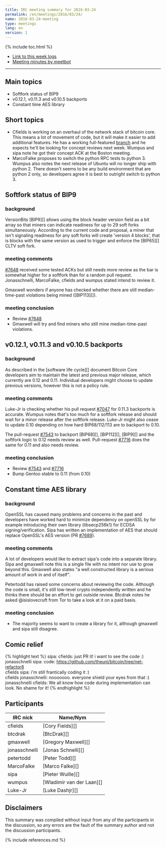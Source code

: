 ```yaml
---
title: IRC meeting summary for 2016-03-24
permalink: /en/meetings/2016/03/24/
name: 2016-03-24-meeting
type: meetings
lang: en
version: 1
---
```

{% include toc.html %}

- [Link to this week logs](http://bitcoinstats.com/irc/bitcoin-core-dev/logs/2016/03/24#l1458846025.0)
- [Meeting minutes by meetbot](http://www.erisian.com.au/meetbot/bitcoin-core-dev/2016/bitcoin-core-dev.2016-03-24-19.00.html)

---

## Main topics

- Softfork status of BIP9
- v0.12.1, v0.11.3 and v0.10.5 backports
- Constant time AES library

## Short topics

- Cfields is working on an overhaul of the network stack of bitcoin core. This means a lot of movement of code, but it will make it easier to add additional features. He has a working full-featured [branch](https://github.com/theuni/bitcoin/tree/net-refactor8) and he expects he'll be looking for concept reviews next week. Wumpus and sipa note he got their concept ACK at the Boston meeting.
- MarcoFalke proposes to switch the python RPC tests to python 3. Wumpus also notes the next release of Ubuntu will no longer ship with python 2. There doesn't seems to be any build environment that are python 2 only, so developers agree it is best to outright switch to python 3.

## Softfork status of BIP9

### background

VersionBits [BIP9][] allows using the block header version field as a bit array so that miners can indicate readiness for up to 29 soft forks simultaneously. According to the current code and proposal, a miner that isn't signaling readiness for any soft forks will create 'version 4 blocks', that is blocks with the same version as used to trigger and enforce the [BIP65][] CLTV soft fork.

### meeting comments

[#7648][] received some tested ACKs but still needs more review as the bar is somewhat higher for a softfork than for a random pull request. Jonasschnelli, MarcoFalke, cfields and wumpus stated intend to review it.

Gmaxwell wonders if anyone has checked whether there are still median-time-past violations being mined ([BIP113][]).

### meeting conclusion

- Review [#7648][]
- Gmaxwell will try and find miners who still mine median-time-past violations.

## v0.12.1, v0.11.3 and v0.10.5 backports

### background

As described in the [software life cycle][] document Bitcoin Core developers aim to maintain the latest and previous major release, which currently are 0.12 and 0.11. Individual developers might choose to update previous versions, however this is not a policy rule.

### meeting comments

Luke-Jr is checking whether his pull request [#7047][] for 0.11.3 backports is accurate. Wumpus notes that's too much for a softfork release and should wait for a minor release after the softfork release. Luke-Jr might also cease to update 0.10 depending on how hard BIP68/112/113 are to backport to 0.10. 

The pull-request [#7543][] to backport [BIP68][], [BIP112][], [BIP9][] and the softfork logic to 0.12 needs review as well. Pull-request [#7716][] does the same for 0.11 and also needs review.

### meeting conclusion

- Review [#7543][] and [#7716][]
- Bump Gentoo stable to 0.11 (from 0.10)

## Constant time AES library

### background

OpenSSL has caused many problems and concerns in the past and developers have worked hard to minimize dependency on openSSL by for example introducing their own library (libsecp256k1) for ECDSA signing/verification. Sipa has written an implementation of AES that should replace OpenSSL's AES version (PR [#7689][]).

### meeting comments

A lot of developers would like to extract sipa's code into a separate library. Sipa and gmaxwell note this is a single file with no intent nor use to grow beyond this. Gmaxwell also states "a well constructed library is a serious amount of work in and of itself".

Petertodd has raised some concerns about reviewing the code. Although the code is small, it's still low-level crypto independently written and he thinks there should be an effort to get outside review. Btcdrak notes he asked @isislovecruft from Tor to take a look at it on a paid basis.

### meeting conclusion

- The majority seems to want to create a library for it, although gmaxwell and sipa still disagree.

## Comic relief

{% highlight text %}
sipa:           cfields: just PR it! i want to see the code :)  
jonasschnelli   sipa: code: https://github.com/theuni/bitcoin/tree/net-refactor8   
cfields         sipa: i'm still frantically coding it :)  
cfields         jonasschnelli: nooooooo. everyone shield your eyes from that :)  
jonasschnelli   cfields: We all know how code during implementation can look. No shame for it!
{% endhighlight %}

## Participants

| IRC nick      | Name/Nym                  |
|---------------|---------------------------|
| cfields       | [Cory Fields][]           |
| btcdrak       | [BtcDrak][]               |
| gmaxwell      | [Gregory Maxwell][]       |
| jonasschnelli | [Jonas Schnelli][]        |
| petertodd     | [Peter Todd][]            |
| MarcoFalke    | [Marco Falke][]           |
| sipa          | [Pieter Wuille][]         |
| wumpus        | [Wladimir van der Laan][] |
| Luke-Jr       | [Luke Dashjr][]           |


## Disclaimers

This summary was compiled without input from any of the participants in the discussion, so any errors are the fault of the summary author and not the discussion participants.

[#7047]: https://github.com/bitcoin/bitcoin/pull/7047
[#7648]: https://github.com/bitcoin/bitcoin/pull/7648
[#7543]: https://github.com/bitcoin/bitcoin/pull/7543
[#7716]: https://github.com/bitcoin/bitcoin/pull/7716
[#7689]: https://github.com/bitcoin/bitcoin/pull/7689

{% include references.md %}
